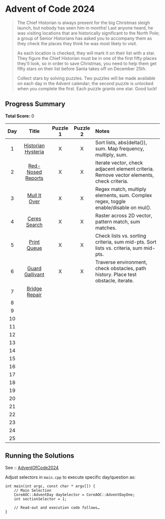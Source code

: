 # Advent of Code 2024

> The Chief Historian is always present for the big Christmas sleigh launch, but nobody has seen him in months! Last anyone heard, he was visiting locations that are historically significant to the North Pole; a group of Senior Historians has asked you to accompany them as they check the places they think he was most likely to visit.
>
> As each location is checked, they will mark it on their list with a star. They figure the Chief Historian must be in one of the first fifty places they'll look, so in order to save Christmas, you need to help them get fifty stars on their list before Santa takes off on December 25th.
>
> Collect stars by solving puzzles. Two puzzles will be made available on each day in the Advent calendar; the second puzzle is unlocked when you complete the first. Each puzzle grants one star. Good luck!

## Progress Summary

**Total Score:** 0

|  Day  |                          Title                          | Puzzle 1 | Puzzle 2 | Notes                                                                                    |
| :---: | :-----------------------------------------------------: | :------: | :------: | :--------------------------------------------------------------------------------------- |
|   1   | [Historian Hysteria](./AdventOfCode2024/Day1/README.md) |    X     |    X     | Sort lists, abs(delta()), sum. Map frequency, multiply, sum.                             |
|   2   | [Red-Nosed Reports](./AdventOfCode2024/Day2/README.md)  |    X     |    X     | Iterate vector, check adjacent element criteria. Remove vector elements, check criteria. |
|   3   |    [Mull It Over](./AdventOfCode2024/Day3/README.md)    |    X     |    X     | Regex match, multiply elements, sum. Complex regex, toggle enable/disable on mul().      |
|   4   |    [Ceres Search](./AdventOfCode2024/Day4/README.md)    |    X     |    X     | Raster across 2D vector, pattern match, sum matches.                                     |
|   5   |    [Print Queue](./AdventOfCode2024/Day5/README.md)     |    X     |    X     | Check lists vs. sorting criteria, sum mid-pts. Sort lists vs. criteria, sum mid-pts.     |
|   6   |  [Guard Gallivant](./AdventOfCode2024/Day6/README.md)   |    X     |    X     | Traverse environment, check obstacles, path history. Place test obstacle, iterate.       |
|   7   |   [Bridge Repair](./AdventOfCode2024/Day7/README.md)    |          |          |                                                                                          |
|   8   |                                                         |          |          |                                                                                          |
|   9   |                                                         |          |          |                                                                                          |
|  10   |                                                         |          |          |                                                                                          |
|  11   |                                                         |          |          |                                                                                          |
|  12   |                                                         |          |          |                                                                                          |
|  13   |                                                         |          |          |                                                                                          |
|  14   |                                                         |          |          |                                                                                          |
|  15   |                                                         |          |          |                                                                                          |
|  16   |                                                         |          |          |                                                                                          |
|  17   |                                                         |          |          |                                                                                          |
|  18   |                                                         |          |          |                                                                                          |
|  19   |                                                         |          |          |                                                                                          |
|  20   |                                                         |          |          |                                                                                          |
|  21   |                                                         |          |          |                                                                                          |
|  22   |                                                         |          |          |                                                                                          |
|  23   |                                                         |          |          |                                                                                          |
|  24   |                                                         |          |          |                                                                                          |
|  25   |                                                         |          |          |                                                                                          |

## Running the Solutions

See :: [AdventOfCode2024](/AdventOfCode2024/README.md)

Adjust selectors in `main.cpp` to execute specific day/question as:
```
int main(int argc, const char * argv[]) {
    // Main Selection
    CoreAOC::AdventDay daySelector = CoreAOC::AdventDayOne;
    int sectionSelector = 1;

	// Read-out and execution code follows…
}
```
